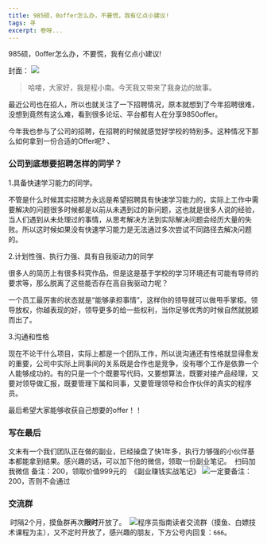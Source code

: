```yaml
---
title: 985硕，0offer怎么办，不要慌，我有亿点小建议!
tags: 寻
excerpt: 卷呀...
---
```



985硕，0offer怎么办，不要慌，我有亿点小建议!

封面：
![](https://files.mdnice.com/user/26505/6dd74e39-bbe3-457b-9dc2-1826efeec315.png)

>哈喽，大家好，我是程小南。今天我又带来了我身边的故事。

最近公司也在招人，所以也就关注了一下招聘情况，原本就想到了今年招聘很难，没想到竟然有这么难，看到很多论坛、平台都有人在分享9850offer。

今年我也参与了公司的招聘，在招聘的时候就感觉好学校的特别多。这种情况下那么如何拿到一份合适的Offer呢?
、
### 公司到底想要招聘怎样的同学？

1.具备快速学习能力的同学。

不管是什么时候其实招聘方永远是希望招聘具有快速学习能力的，实际上工作中需要解决的问题很多时候都是以前从未遇到过的新问题，这也就是很多人说的经验，当人们遇到从未处理过的事情，从思考解决方法到实际解决问题会经历大量的失败。所以这时候如果没有快速学习能力是无法通过多次尝试不同路径去解决问题的。

2.计划性强、执行力强、具有自我驱动力的同学

很多人的简历上有很多科究作品，但是这是基于学校的学习环境还有可能有导师的要求等，那么脱离了这些能否存在高自我驱动力呢？

一个员工最厉害的状态就是“能够承担事情”，这样你的领导就可以做甩手掌柜。领导放权，你越表现的好，领导更多的给一些权利，当你足够优秀的时候自然就脱颖而出了。

3.沟通和性格

现在不论干什么项目，实际上都是一个团队工作，所以说沟通还有性格就显得愈发的重要，公司中实际上同事间的关系既是合作也是竞争，没有哪个工作是依靠一个人能够成功的。有的只是一个个既要写代码，又要想算法，既要对接产品经理，又要对领导做汇报，既要管理下属和同事，又要管理领导和合作伙伴的真实的程序员。

最后希望大家能够收获自己想要的offer！！

### 写在最后
​
文末有一个我们团队正在做的副业，已经操盘了快1年多，执行力够强的小伙伴基本都能拿到结果。
​
感兴趣的话，可以加下他的微信，领取一份副业笔记。
​
扫码加我微信
​
备注：200，领取价值999元的
​
《副业赚钱实战笔记》
![](https://navtool.gitee.io/blog/assets/imgs/20221220/DM_20221220100953_003.PNG)
​
一定要备注：200，否则不会通过
​
​
### 交流群
​
时隔2个月，摸鱼群再次**限时**开放了。
​
![](https://navtool.gitee.io/blog/assets/imgs/20221220/DM_20221220100953_004.PNG)
​
程序员指南读者交流群（摸鱼、白嫖技术课程为主），又不定时开放了，感兴趣的朋友，下方公号内回复：`666`。
​


